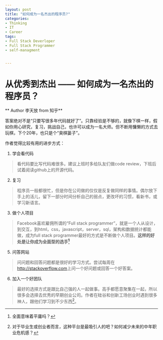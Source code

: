 ```yaml
---
layout: post
title: "如何成为一名杰出的程序员?"
categories:
- Thinking
- IT
- Career
tags:
- Full Stack Deverloper
- Full Stack Programmer
- self-managment


---
```


# 从优秀到杰出 —— 如何成为一名杰出的程序员？

** Author 李天放 from 知乎**

答案绝对不是“只要写很多年代码就好了”。只靠经验是不够的，就像下棋一样，假如你用心研究，复习，挑战自己，也许可以成为一名大师。但不断用慵懒的方式去玩棋，下个20年，也只是个“臭棋篓子”。

作者觉得比较有用的进步方式：

1. 学会看代码
> 看代码要比写代码难很多。建议上班时多给队友们做code review，下班后试着阅读github上的开源代码。

2. 复习
> 程序员一般都很忙，但是你在公司做的仅仅是反复做同样的事情。偶尔放下手上的活儿，留下一部分时间分析自己的弱点，更改坏的习惯，看新书，或学习新语言。

3. 做个人项目
> Facebook喜欢雇佣所谓的“Full stack programmer”，就是一个人从设计，到交互，到html，css，javascript，server，sql，架构和数据统计都能做，成为full stack programmer最好的方式是不断做个人项目。**这样的好处是让你成为全面型的选手[^full]**
5. 问答网站
> 问问题和回答问题都是很好的学习方式。尝试每周在<http://stackoverflow.com>上问一个好问题或回答一个好答案。

6. 加入一个好团队
> 最好的选择方式是跟比自己强的人一起做事。高手都愿意聚集在一起，所以很多会选择去优秀的早期创业公司。作者在硅谷和创新工场创业时遇到很多神人，跟他们学习到不少东西[^gra]。

[^full]:全面意味着平庸吗？
[^gra]:对于毕业生或创业者而言，这种平台是最吸引人的吧？如何减少未来的中年职业危机感？